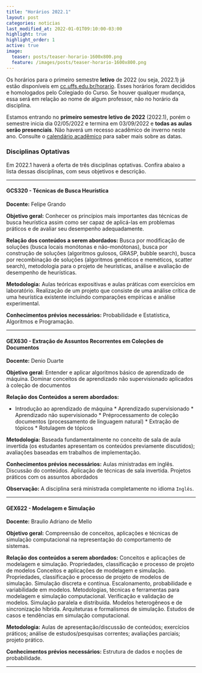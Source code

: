 ```yaml
---
title: "Horários 2022.1"
layout: post
categories: noticias
last_modified_at: 2022-01-01T09:10:00-03:00
highlight: true
highlight_order: 1
active: true
image:
  teaser: posts/teaser-horario-1600x800.png
  feature: /images/posts/teaser-horario-1600x800.png
---
```



Os horários para o primeiro semestre **letivo** de 2022 (ou seja, 2022.1) já estão disponíveis em [cc.uffs.edu.br/horario](https://cc.uffs.edu.br/horario/). Esses horários foram decididos e homologados pelo Colegiado do Curso. Se houver qualquer mudança, essa será em relação ao nome de algum professor, não no horário da disciplina. 

Estamos entrando no **primeiro semestre letivo de 2022** (2022.1), porém o semestre inicia dia 02/05/2022 e termina em 03/09/2022 e **todas as aulas serão presenciais**.  Não haverá um recesso acadêmico de inverno neste ano. Consulte o [calendário acadêmico](https://www.uffs.edu.br/atos-normativos/portaria/gr/2022-2042) para saber mais sobre as datas.



### Disciplinas Optativas

Em 2022.1 haverá a oferta de três disciplinas optativas. Confira abaixo a lista dessas disciplinas, com seus objetivos e descrição.

---

#### GCS320 - Técnicas de Busca Heurística 

**Docente:** Felipe Grando

**Objetivo geral:**
Conhecer os princípios mais importantes das técnicas de busca heurística assim como ser capaz de aplicá-las em problemas práticos e de avaliar seu desempenho adequadamente.

**Relação dos conteúdos a serem abordados:**
Busca por modificação de soluções (busca locais monótonas e não-monótonas), busca por construção de soluções (algoritmos gulosos, GRASP, bubble search), busca por recombinação de soluções (algoritmos genéticos e meméticos, scatter search), metodologia para o projeto de heurísticas, análise e avaliação de desempenho de heurísticas.

**Metodologia:**
Aulas teóricas expositivas e aulas práticas com exercícios em laboratório. Realização de um projeto que consiste de uma análise crítica de uma heurística existente incluíndo comparações empíricas e análise experimental.

**Conhecimentos prévios necessários:**
Probabilidade e Estatística, Algoritmos e Programação.

---

#### GEX630 - Extração de Assuntos Recorrentes em Coleções de Documentos 

**Docente:** Denio Duarte

**Objetivo geral:**
Entender e aplicar algoritmos básico de aprendizado de máquina. Dominar conceitos de aprendizado não supervisionado aplicados à coleção de documentos

**Relação dos Conteúdos a serem abordados:**
* Introdução ao aprendizado de máquina * Aprendizado supervisionado * Aprendizado não supervisionado * Préprocessamento de coleção documentos (processamento de linguagem natural)  * Extração de tópicos * Rotulagem de tópicos

**Metodologia:**
Baseada fundamentalmente no conceito de sala de aula invertida (os estudantes apresentam os conteúdos previamente discutidos); avaliações baseadas em trabalhos de implementação.

**Conhecimentos prévios necessários:**
Aulas ministradas em inglês. Discussão do conteúdos. Aplicação de técnicas de sala invertida. Projetos práticos com os assuntos abordados

**Observação:**
A disciplina será ministrada completamente no idioma `Inglês`.

---

#### GEX622 - Modelagem e Simulação

**Docente:**
Braulio Adriano de Mello

**Objetivo geral:**
Compreensão de conceitos, aplicações e técnicas de simulação computacional na representação do comportamento de sistemas.


**Relação dos conteúdos a serem abordados:**
Conceitos e aplicações de modelagem e simulação. Propriedades, classificação e processo de projeto de modelos Conceitos e aplicações de modelagem e simulação. Propriedades, classificação e processo de projeto de modelos de simulação. Simulação discreta e contínua. Escalonamento, probabilidade e variabilidade em modelos. Metodologias, técnicas e ferramentas para modelagem e simulação computacional. Verificação e validação de modelos. Simulação paralela e distribuída. Modelos heterogêneos e de sincronização híbrida. Arquiteturas e formalismos de simulação. Estudos de casos e tendências em simulação computacional.


**Metodologia:**
Aulas de apresentação/discussão de conteúdos; exercícios práticos; análise de estudos/pesquisas correntes; avaliações parciais; projeto prático.

**Conhecimentos prévios necessários:**
Estrutura de dados e noções de probabilidade.

---

